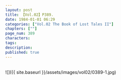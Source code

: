 ```yaml
---
layout: post
title: 【Vol.02】P389.
date: 1984-01-01 06:29
categories: ["Vol.02 The Book of Lost Tales II"]
chapters: [""]
page_num: 389
characters: 
tags: 
description: 
published: true
---
```


<br>
![]({{ site.baseurl }}/assets/images/vol02/0389-1.jpg)
<br><br>
